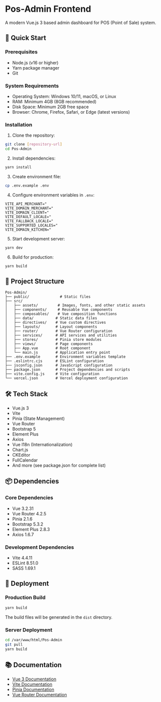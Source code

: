 # Pos-Admin Frontend

A modern Vue.js 3 based admin dashboard for POS (Point of Sale) system.

## 🚀 Quick Start

### Prerequisites

- Node.js (v16 or higher)
- Yarn package manager
- Git

### System Requirements

- Operating System: Windows 10/11, macOS, or Linux
- RAM: Minimum 4GB (8GB recommended)
- Disk Space: Minimum 2GB free space
- Browser: Chrome, Firefox, Safari, or Edge (latest versions)

### Installation

1. Clone the repository:

```bash
git clone [repository-url]
cd Pos-Admin
```

2. Install dependencies:

```bash
yarn install
```

3. Create environment file:

```bash
cp .env.example .env
```

4. Configure environment variables in `.env`:

```
VITE_API_MERCHANT="
VITE_DOMAIN_MERCHANT="
VITE_DOMAIN_CLIENT="
VITE_DEFAULT_LOCALE="
VITE_FALLBACK_LOCALE="
VITE_SUPPORTED_LOCALES="
VITE_DOMAIN_KITCHEN="

```

5. Start development server:

```bash
yarn dev
```

6. Build for production:

```bash
yarn build
```

## 📁 Project Structure

```
Pos-Admin/
├── public/              # Static files
├── src/
│   ├── assets/         # Images, fonts, and other static assets
│   ├── components/     # Reusable Vue components
│   ├── composables/    # Vue composition functions
│   ├── data/          # Static data files
│   ├── directives/    # Vue custom directives
│   ├── layouts/       # Layout components
│   ├── router/        # Vue Router configuration
│   ├── services/      # API services and utilities
│   ├── stores/        # Pinia store modules
│   ├── views/         # Page components
│   ├── App.vue        # Root component
│   └── main.js        # Application entry point
├── .env.example       # Environment variables template
├── .eslintrc.cjs      # ESLint configuration
├── jsconfig.json      # JavaScript configuration
├── package.json       # Project dependencies and scripts
├── vite.config.js     # Vite configuration
└── vercel.json        # Vercel deployment configuration
```

## 🛠️ Tech Stack

- Vue.js 3
- Vite
- Pinia (State Management)
- Vue Router
- Bootstrap 5
- Element Plus
- Axios
- Vue I18n (Internationalization)
- Chart.js
- CKEditor
- FullCalendar
- And more (see package.json for complete list)

## 📦 Dependencies

### Core Dependencies

- Vue 3.2.31
- Vue Router 4.2.5
- Pinia 2.1.6
- Bootstrap 5.3.2
- Element Plus 2.8.3
- Axios 1.6.7

### Development Dependencies

- Vite 4.4.11
- ESLint 8.51.0
- SASS 1.69.1

## 🚀 Deployment

### Production Build

```bash
yarn build
```

The build files will be generated in the `dist` directory.

### Server Deployment

```bash
cd /var/www/html/Pos-Admin
git pull
yarn build
```

## 📚 Documentation

- [Vue 3 Documentation](https://v3.vuejs.org/)
- [Vite Documentation](https://vitejs.dev/)
- [Pinia Documentation](https://pinia.vuejs.org/)
- [Vue Router Documentation](https://router.vuejs.org/)
